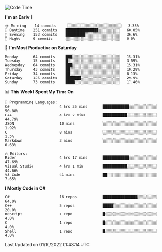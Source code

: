 <!--START_SECTION:waka-->
![Code Time](http://img.shields.io/badge/Code%20Time-835%20hrs%2035%20mins-blue)

**I'm an Early 🐤** 

```text
🌞 Morning    14 commits     ░░░░░░░░░░░░░░░░░░░░░░░░░   3.35% 
🌆 Daytime    251 commits    ███████████████░░░░░░░░░░   60.05% 
🌃 Evening    153 commits    █████████░░░░░░░░░░░░░░░░   36.6% 
🌙 Night      0 commits      ░░░░░░░░░░░░░░░░░░░░░░░░░   0.0%

```
📅 **I'm Most Productive on Saturday** 

```text
Monday       64 commits     ███░░░░░░░░░░░░░░░░░░░░░░   15.31% 
Tuesday      15 commits     █░░░░░░░░░░░░░░░░░░░░░░░░   3.59% 
Wednesday    64 commits     ███░░░░░░░░░░░░░░░░░░░░░░   15.31% 
Thursday     43 commits     ██░░░░░░░░░░░░░░░░░░░░░░░   10.29% 
Friday       34 commits     ██░░░░░░░░░░░░░░░░░░░░░░░   8.13% 
Saturday     125 commits    ███████░░░░░░░░░░░░░░░░░░   29.9% 
Sunday       73 commits     ████░░░░░░░░░░░░░░░░░░░░░   17.46%

```


📊 **This Week I Spent My Time On** 

```text
💬 Programming Languages: 
C#                       4 hrs 35 mins       ████████████░░░░░░░░░░░░░   50.88% 
C++                      4 hrs 2 mins        ███████████░░░░░░░░░░░░░░   44.79% 
JSON                     10 mins             ░░░░░░░░░░░░░░░░░░░░░░░░░   1.92% 
C                        8 mins              ░░░░░░░░░░░░░░░░░░░░░░░░░   1.5% 
Markdown                 3 mins              ░░░░░░░░░░░░░░░░░░░░░░░░░   0.63%

🔥 Editors: 
Rider                    4 hrs 17 mins       ████████████░░░░░░░░░░░░░   47.69% 
Visual Studio            4 hrs 1 min         ███████████░░░░░░░░░░░░░░   44.66% 
VS Code                  41 mins             ██░░░░░░░░░░░░░░░░░░░░░░░   7.65%

```

**I Mostly Code in C#** 

```text
C#                       16 repos            ████████████████░░░░░░░░░   64.0% 
C++                      5 repos             █████░░░░░░░░░░░░░░░░░░░░   20.0% 
ReScript                 1 repo              █░░░░░░░░░░░░░░░░░░░░░░░░   4.0% 
C                        1 repo              █░░░░░░░░░░░░░░░░░░░░░░░░   4.0% 
Shell                    1 repo              █░░░░░░░░░░░░░░░░░░░░░░░░   4.0%

```



 Last Updated on 01/10/2022 01:43:14 UTC
<!--END_SECTION:waka-->
